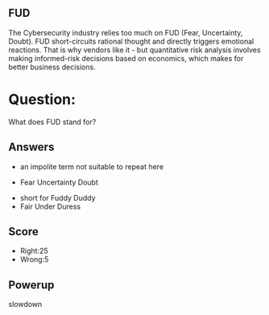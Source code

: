 ## FUD
The Cybersecurity industry relies too much
on FUD (Fear, Uncertainty, Doubt).
FUD short-circuits rational thought and directly
triggers emotional reactions.
That is why vendors like it - but
quantitative risk analysis
involves
making informed-risk decisions based on economics,
which makes for better business decisions.

# Question:
What does FUD stand for?

## Answers
- an impolite term not suitable to repeat here
* Fear Uncertainty Doubt
- short for Fuddy Duddy
- Fair Under Duress

## Score
- Right:25
- Wrong:5

## Powerup
slowdown
